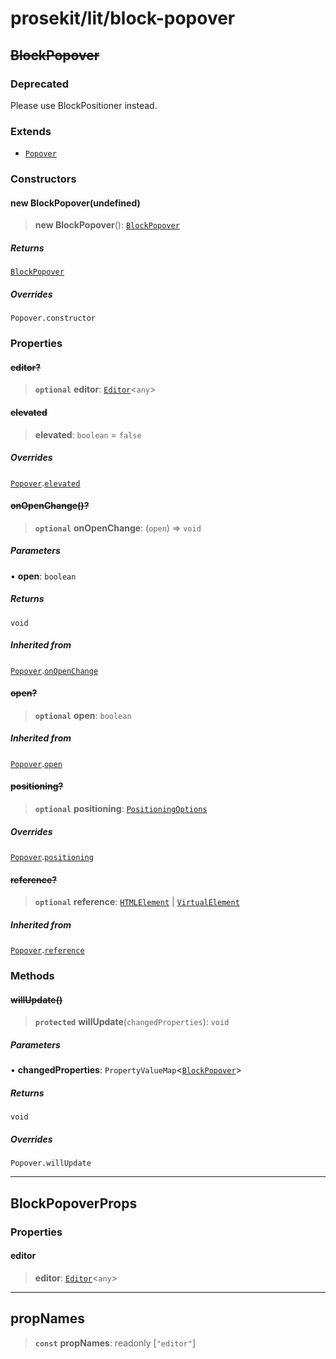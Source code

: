 # prosekit/lit/block-popover

<a id="BlockPopover" name="BlockPopover"></a>

## ~~BlockPopover~~

### Deprecated

Please use BlockPositioner instead.

### Extends

- [`Popover`](popover.md#Popover)

### Constructors

<a id="Constructors" name="Constructors"></a>

#### new BlockPopover(undefined)

> **new BlockPopover**(): [`BlockPopover`](block-popover.md#BlockPopover)

##### Returns

[`BlockPopover`](block-popover.md#BlockPopover)

##### Overrides

`Popover.constructor`

### Properties

<a id="editor" name="editor"></a>

#### ~~editor?~~

> **`optional`** **editor**: [`Editor`](../core.md#EditorE)\<`any`\>

<a id="elevated" name="elevated"></a>

#### ~~elevated~~

> **elevated**: `boolean` = `false`

##### Overrides

[`Popover`](popover.md#Popover).[`elevated`](popover.md#elevated)

<a id="onOpenChange" name="onOpenChange"></a>

#### ~~onOpenChange()?~~

> **`optional`** **onOpenChange**: (`open`) => `void`

##### Parameters

• **open**: `boolean`

##### Returns

`void`

##### Inherited from

[`Popover`](popover.md#Popover).[`onOpenChange`](popover.md#onOpenChange)

<a id="open" name="open"></a>

#### ~~open?~~

> **`optional`** **open**: `boolean`

##### Inherited from

[`Popover`](popover.md#Popover).[`open`](popover.md#open)

<a id="positioning" name="positioning"></a>

#### ~~positioning?~~

> **`optional`** **positioning**: [`PositioningOptions`](autocomplete-popover.md#PositioningOptions)

##### Overrides

[`Popover`](popover.md#Popover).[`positioning`](popover.md#positioning)

<a id="reference" name="reference"></a>

#### ~~reference?~~

> **`optional`** **reference**: [`HTMLElement`]( https://developer.mozilla.org/docs/Web/API/HTMLElement ) \| [`VirtualElement`]( https://floating-ui.com/docs/virtual-elements )

##### Inherited from

[`Popover`](popover.md#Popover).[`reference`](popover.md#reference)

### Methods

<a id="willUpdate" name="willUpdate"></a>

#### ~~willUpdate()~~

> **`protected`** **willUpdate**(`changedProperties`): `void`

##### Parameters

• **changedProperties**: `PropertyValueMap`\<[`BlockPopover`](block-popover.md#BlockPopover)\>

##### Returns

`void`

##### Overrides

`Popover.willUpdate`

***

<a id="BlockPopoverProps" name="BlockPopoverProps"></a>

## BlockPopoverProps

### Properties

<a id="editor-1" name="editor-1"></a>

#### editor

> **editor**: [`Editor`](../core.md#EditorE)\<`any`\>

***

<a id="propNames" name="propNames"></a>

## propNames

> **`const`** **propNames**: readonly [`"editor"`]

